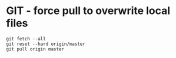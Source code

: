 # GIT - force pull to overwrite local files

```
git fetch --all
git reset --hard origin/master
git pull origin master
```



